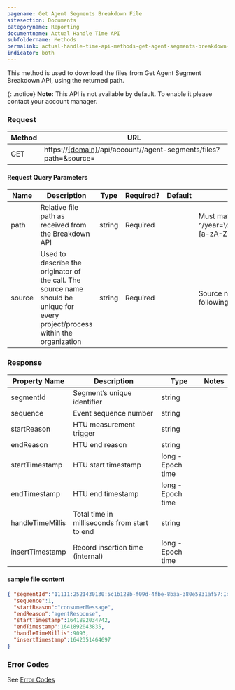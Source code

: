 ```yaml
---
pagename: Get Agent Segments Breakdown File
sitesection: Documents
categoryname: Reporting
documentname: Actual Handle Time API
subfoldername: Methods
permalink: actual-handle-time-api-methods-get-agent-segments-breakdown-file.html
indicator: both
---
```


This method is used to download the files from Get Agent Segment Breakdown API, using the returned path.

{: .notice}
**Note:**
This API is not available by default. To enable it please contact your account manager.

### Request

| Method | URL                                                                                                                                        |
|--------|--------------------------------------------------------------------------------------------------------------------------------------------|
| GET    | https://[{domain}](/agent-domain-domain-api.html)/api/account/<accountId>/agent-segments/files?path=<relativeFilePath>&source=<sourceName> |

#### Request Query Parameters

| Name   | Description                                                                                                                     | Type   | Required? | Default | Notes                                                                                                                                  |
|--------|---------------------------------------------------------------------------------------------------------------------------------|--------|-----------|---------|----------------------------------------------------------------------------------------------------------------------------------------|
| path   | Relative file path as received from the Breakdown API                                                                           | string | Required  |         | Must match the following regex:  ^/year=\d{4}/month=\d{1,2}/day=\d{1,2}/hour=\d{1,2}/accountId=[a-zA-Z0-9]+/[a-zA-Z0-9_.-]+\.json\.gz$ |
| source | Used to describe the originator of the call. The source name should be unique for every project/process within the organization | string | Required  |         | Source name should be up to 20 characters, must match the following regex: ^[a-zA-Z0-9_]+$  Example: LP_AgentUI                        |

### Response

| Property Name    | Description                                  | Type              | Notes |
|------------------|----------------------------------------------|-------------------|-------|
| segmentId        | Segment’s unique identifier                  | string            |       |
| sequence         | Event sequence number                        | string            |       |
| startReason      | HTU measurement trigger                      | string            |       |
| endReason        | HTU end reason                               | string            |       |
| startTimestamp   | HTU start timestamp                          | long - Epoch time |       |
| endTimestamp     | HTU end timestamp                            | long - Epoch time |       |
| handleTimeMillis | Total time in milliseconds from start to end | string            |       |
| insertTimestamp  | Record insertion time (internal)             | long - Epoch time |       |

#### sample file content

```json
{ "segmentId":"11111:2521430130:5c1b128b-f09d-4fbe-8baa-380e5831af57:IxRLk7ToTdmJL5BW2eACOA",
  "sequence":1,
  "startReason":"consumerMessage",
  "endReason":"agentResponse",
  "startTimestamp":1641892034742,
  "endTimestamp":1641892043835,
  "handleTimeMillis":9093,
  "insertTimestamp":1642351464697
}
```

### Error Codes

See [Error Codes](actual-handle-time-api-error-codes.html)

